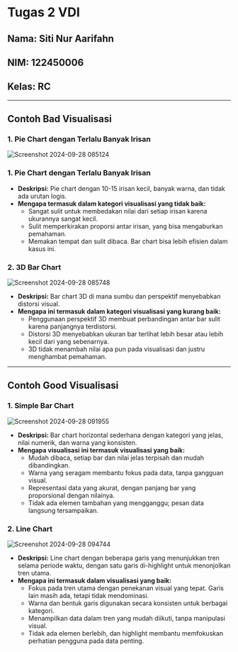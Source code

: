 # Tugas 2 VDI

## Nama: Siti Nur Aarifahn  
## NIM: 122450006  
## Kelas: RC  

---

## Contoh Bad Visualisasi

### 1. Pie Chart dengan Terlalu Banyak Irisan
![Screenshot 2024-09-28 085124](https://github.com/user-attachments/assets/76b56975-7ead-4ac9-b955-45263568adb3)
### 1. Pie Chart dengan Terlalu Banyak Irisan
- **Deskripsi:** Pie chart dengan 10-15 irisan kecil, banyak warna, dan tidak ada urutan logis.
- **Mengapa termasuk dalam kategori visualisasi yang tidak baik:**
  - Sangat sulit untuk membedakan nilai dari setiap irisan karena ukurannya sangat kecil.
  - Sulit memperkirakan proporsi antar irisan, yang bisa mengaburkan pemahaman.
  - Memakan tempat dan sulit dibaca. Bar chart bisa lebih efisien dalam kasus ini.

### 2. 3D Bar Chart
![Screenshot 2024-09-28 085748](https://github.com/user-attachments/assets/135748a0-97ff-4395-8312-b5acaa4f0166)
- **Deskripsi:** Bar chart 3D di mana sumbu dan perspektif menyebabkan distorsi visual.
- **Mengapa ini termasuk dalam kategori visualisasi yang kurang baik:**
  - Penggunaan perspektif 3D membuat perbandingan antar bar sulit karena panjangnya terdistorsi.
  - Distorsi 3D menyebabkan ukuran bar terlihat lebih besar atau lebih kecil dari yang sebenarnya.
  - 3D tidak menambah nilai apa pun pada visualisasi dan justru menghambat pemahaman.

---

## Contoh Good Visualisasi

### 1. Simple Bar Chart
![Screenshot 2024-09-28 091955](https://github.com/user-attachments/assets/1542852e-9984-4b09-9082-b21a2dd7d1bc)
- **Deskripsi:** Bar chart horizontal sederhana dengan kategori yang jelas, nilai numerik, dan warna yang konsisten.
- **Mengapa visualisasi ini termasuk visualisasi yang baik:**
  - Mudah dibaca, setiap bar dan nilai jelas terpisah dan mudah dibandingkan.
  - Warna yang seragam membantu fokus pada data, tanpa gangguan visual.
  - Representasi data yang akurat, dengan panjang bar yang proporsional dengan nilainya.
  - Tidak ada elemen tambahan yang mengganggu; pesan data langsung tersampaikan.

### 2. Line Chart
![Screenshot 2024-09-28 094744](https://github.com/user-attachments/assets/5cdc591f-6ac3-4b42-920c-9cb20b871b1e)

- **Deskripsi:** Line chart dengan beberapa garis yang menunjukkan tren selama periode waktu, dengan satu garis di-highlight untuk menonjolkan tren utama.
- **Mengapa ini termasuk dalam visualisasi yang baik:**
  - Fokus pada tren utama dengan penekanan visual yang tepat. Garis lain masih ada, tetapi tidak mendominasi.
  - Warna dan bentuk garis digunakan secara konsisten untuk berbagai kategori.
  - Menampilkan data dalam tren yang mudah diikuti, tanpa manipulasi visual.
  - Tidak ada elemen berlebih, dan highlight membantu memfokuskan perhatian pengguna pada data penting.
